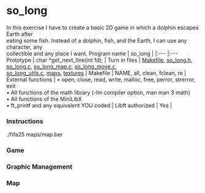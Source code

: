 # so_long
In this exercise I have to create a basic 2D game in which a dolphin escapes Earth after<br />
eating some fish. Instead of a dolphin, fish, and the Earth, I can use any character, any<br />
collectible and any place I want.
Program name | so_long |
|:--- |:---
Prototype | char *get_next_line(int fd); |
Turn in files | [Makefile](https://github.com/merijnjong/so_long/blob/main/Makefile), [so_long.h](https://github.com/merijnjong/so_long/blob/main/so_long.h), [so_long.c](https://github.com/merijnjong/so_long/blob/main/so_long.c), [so_long_map.c](https://github.com/merijnjong/so_long/blob/main/so_long_map.c), [so_long_move.c](https://github.com/merijnjong/so_long/blob/main/so_long_move.c),<br />[so_long_utils.c](https://github.com/merijnjong/so_long/blob/main/so_long_utils.c), [maps](https://github.com/merijnjong/so_long/tree/main/maps), [textures](https://github.com/merijnjong/so_long/tree/main/assets) |
Makefile | NAME, all, clean, fclean, re |
External functions | • open, close, read, write, malloc, free, perror, strerror, exit<br />• All functions of the math library (-lm compiler option, man man 3 math)<br />• All functions of the MiniLibX<br />• ft_printf and any equivalent YOU coded |
Libft authorized | Yes |

### Instructions
./fifa25 maps/map.ber

### Game

### Graphic Management

### Map
